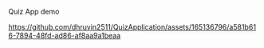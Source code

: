 Quiz App demo


https://github.com/dhruvin2511/QuizApplication/assets/165136796/a581b616-7894-48fd-ad86-af8aa9a1beaa

